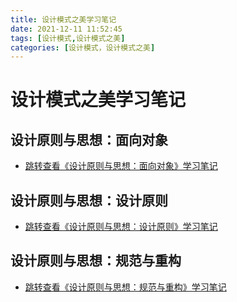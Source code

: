 ```yaml
---
title: 设计模式之美学习笔记
date: 2021-12-11 11:52:45
tags: [设计模式,设计模式之美]
categories: [设计模式，设计模式之美]
---
```


# 设计模式之美学习笔记

## 设计原则与思想：面向对象
* [跳转查看《设计原则与思想：面向对象》学习笔记](https://garyleeeee.github.io/2021/11/13/%E8%AE%BE%E8%AE%A1%E5%8E%9F%E5%88%99%E4%B8%8E%E6%80%9D%E6%83%B3%EF%BC%9A%E9%9D%A2%E5%90%91%E5%AF%B9%E8%B1%A1/)
  
## 设计原则与思想：设计原则
* [跳转查看《设计原则与思想：设计原则》学习笔记](https://garyleeeee.github.io/2021/11/26/%E8%AE%BE%E8%AE%A1%E5%8E%9F%E5%88%99%E4%B8%8E%E6%80%9D%E6%83%B3%EF%BC%9A%E8%AE%BE%E8%AE%A1%E5%8E%9F%E5%88%99/)
  
## 设计原则与思想：规范与重构
* [跳转查看《设计原则与思想：规范与重构》学习笔记](https://garyleeeee.github.io/2021/12/03/%E8%AE%BE%E8%AE%A1%E5%8E%9F%E5%88%99%E4%B8%8E%E6%80%9D%E6%83%B3%EF%BC%9A%E8%A7%84%E8%8C%83%E4%B8%8E%E9%87%8D%E6%9E%84/)
